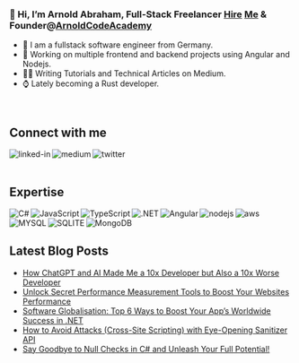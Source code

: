### 👋 Hi, I’m Arnold Abraham, Full-Stack Freelancer [Hire](https://www.freelancermap.de/freelancer-verzeichnis/profile/entwicklung/367608-profil-arnold-abraham-full-stack-web-developer-firmware-developer-videokurse-software-entwicklung-medium-autor-aus-nordrhein-westfalen-wermelskirchen.html) [Me](https://www.linkedin.com/in/arnold-abraham/) & Founder@[ArnoldCodeAcademy](www.arnoldcode.com)

- 🔎 I am a fullstack software engineer from Germany.
- 🔭 Working on multiple frontend and backend projects using Angular and Nodejs.
- ✍🏻 Writing Tutorials and Technical Articles on Medium.
- ⌚ Lately becoming a Rust developer.
<br>

## Connect with me
[<img align="left" alt="linked-in" src="https://img.shields.io/badge/linkedin-%230077B5.svg?&style=for-the-badge&logo=linkedin&logoColor=white" />](https://www.linkedin.com/in/arnold-abraham/)
[<img align="left" alt="medium" src="https://img.shields.io/badge/medium-%2312100E.svg?&style=for-the-badge&logo=medium&logoColor=white" />](https://arnoldcode.medium.com/)
[<img align="left" alt="twitter" src="https://img.shields.io/badge/twitter-%231DA1F2.svg?&style=for-the-badge&logo=twitter&logoColor=white" />](https://twitter.com/ArnoldAbrahamP1)
<br>
<br>
## Expertise

<img align="left" alt="C#" src="https://img.shields.io/badge/C%23-239120?style=for-the-badge&logo=c-sharp&logoColor=white" />
<img align="left" alt="JavaScript" src="https://img.shields.io/badge/JavaScript-323330?style=for-the-badge&logo=javascript&logoColor=F7DF1E" />
<img align="left" alt="TypeScript" src="https://img.shields.io/badge/TypeScript-007ACC?style=for-the-badge&logo=typescript&logoColor=white" />
<img align="left" alt=".NET" src="https://img.shields.io/badge/.NET-5C2D91?style=for-the-badge&logo=.net&logoColor=white" />
<img align="left" alt="Angular" src="https://img.shields.io/badge/Angular-DD0031?style=for-the-badge&logo=angular&logoColor=white" />
<img align="left" alt="nodejs" src="https://img.shields.io/badge/node.js%20-%2343853D.svg?&style=for-the-badge&logo=node.js&logoColor=white" />
<img align="left" alt="aws" src="https://img.shields.io/badge/Amazon%20AWS-%23232F3E?logo=amazon-aws&logoColor=white&style=for-the-badge" />
<img align="left" alt="MYSQL" src="https://img.shields.io/badge/MySQL-00000F?style=for-the-badge&logo=mysql&logoColor=white" />
<img align="left" alt="SQLITE" src="https://img.shields.io/badge/SQLite-07405E?style=for-the-badge&logo=sqlite&logoColor=white" />
<img align="left" alt="MongoDB" src="https://img.shields.io/badge/MongoDB-4EA94B?style=for-the-badge&logo=mongodb&logoColor=white" />
<br>
<br>

## Latest Blog Posts
<!-- BLOG-POST-LIST:START -->
- [How ChatGPT and AI Made Me a 10x Developer but Also a 10x Worse Developer](https://arnoldcode.medium.com/how-chatgpt-and-ai-made-me-a-10x-developer-but-also-a-10x-worse-developer-4445e110e2ae?source=rss-857fb75dacea------2)
- [Unlock Secret Performance Measurement Tools to Boost Your Websites Performance](https://medium.com/codex/unlock-secret-performance-measurement-tools-to-boost-your-websites-performance-525495f00781?source=rss-857fb75dacea------2)
- [Software Globalisation: Top 6 Ways to Boost Your App’s Worldwide Success in .NET](https://medium.com/codex/software-globalisation-top-6-ways-to-boost-your-apps-worldwide-success-in-net-78e95868dde2?source=rss-857fb75dacea------2)
- [How to Avoid Attacks &lpar;Cross-Site Scripting&rpar; with Eye-Opening Sanitizer API](https://medium.com/codex/how-to-avoid-attacks-cross-site-scripting-with-eye-opening-sanitizer-api-fa142835bc96?source=rss-857fb75dacea------2)
- [Say Goodbye to Null Checks in C# and Unleash Your Full Potential!](https://medium.com/codex/how-to-avoid-null-checks-forever-in-c-and-focus-on-the-good-parts-e39f06f7123d?source=rss-857fb75dacea------2)
<!-- BLOG-POST-LIST:END -->
